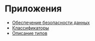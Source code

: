 # Приложения

+ [Обеспечение безопасности данных](data-security.md#security)
+ [Классификаторы](tables.md)
+ [Описание типов](type-tables.md)


